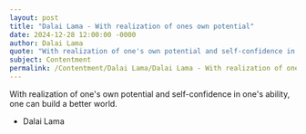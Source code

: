```yaml
---
layout: post
title: "Dalai Lama - With realization of ones own potential"
date: 2024-12-28 12:00:00 -0000
author: Dalai Lama
quote: "With realization of one's own potential and self-confidence in one's ability, one can build a better world."
subject: Contentment
permalink: /Contentment/Dalai Lama/Dalai Lama - With realization of ones own potential
---
```


With realization of one's own potential and self-confidence in one's ability, one can build a better world.

- Dalai Lama
